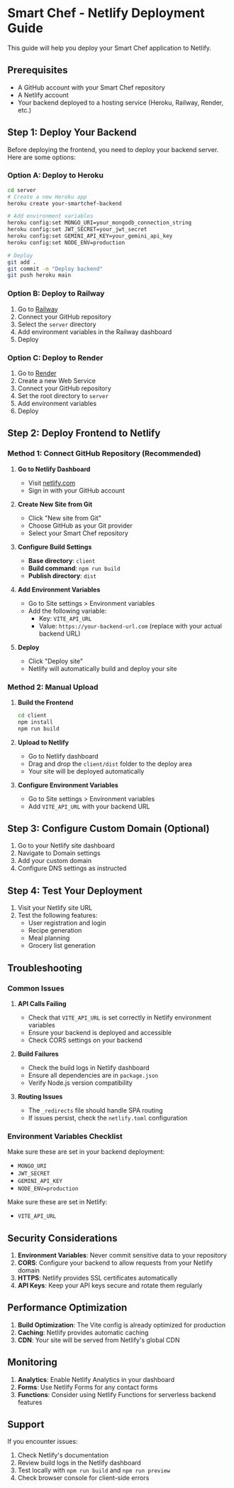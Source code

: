# Smart Chef - Netlify Deployment Guide

This guide will help you deploy your Smart Chef application to Netlify.

## Prerequisites

- A GitHub account with your Smart Chef repository
- A Netlify account
- Your backend deployed to a hosting service (Heroku, Railway, Render, etc.)

## Step 1: Deploy Your Backend

Before deploying the frontend, you need to deploy your backend server. Here are some options:

### Option A: Deploy to Heroku
```bash
cd server
# Create a new Heroku app
heroku create your-smartchef-backend

# Add environment variables
heroku config:set MONGO_URI=your_mongodb_connection_string
heroku config:set JWT_SECRET=your_jwt_secret
heroku config:set GEMINI_API_KEY=your_gemini_api_key
heroku config:set NODE_ENV=production

# Deploy
git add .
git commit -m "Deploy backend"
git push heroku main
```

### Option B: Deploy to Railway
1. Go to [Railway](https://railway.app/)
2. Connect your GitHub repository
3. Select the `server` directory
4. Add environment variables in the Railway dashboard
5. Deploy

### Option C: Deploy to Render
1. Go to [Render](https://render.com/)
2. Create a new Web Service
3. Connect your GitHub repository
4. Set the root directory to `server`
5. Add environment variables
6. Deploy

## Step 2: Deploy Frontend to Netlify

### Method 1: Connect GitHub Repository (Recommended)

1. **Go to Netlify Dashboard**
   - Visit [netlify.com](https://netlify.com)
   - Sign in with your GitHub account

2. **Create New Site from Git**
   - Click "New site from Git"
   - Choose GitHub as your Git provider
   - Select your Smart Chef repository

3. **Configure Build Settings**
   - **Base directory**: `client`
   - **Build command**: `npm run build`
   - **Publish directory**: `dist`

4. **Add Environment Variables**
   - Go to Site settings > Environment variables
   - Add the following variable:
     - Key: `VITE_API_URL`
     - Value: `https://your-backend-url.com` (replace with your actual backend URL)

5. **Deploy**
   - Click "Deploy site"
   - Netlify will automatically build and deploy your site

### Method 2: Manual Upload

1. **Build the Frontend**
   ```bash
   cd client
   npm install
   npm run build
   ```

2. **Upload to Netlify**
   - Go to Netlify dashboard
   - Drag and drop the `client/dist` folder to the deploy area
   - Your site will be deployed automatically

3. **Configure Environment Variables**
   - Go to Site settings > Environment variables
   - Add `VITE_API_URL` with your backend URL

## Step 3: Configure Custom Domain (Optional)

1. Go to your Netlify site dashboard
2. Navigate to Domain settings
3. Add your custom domain
4. Configure DNS settings as instructed

## Step 4: Test Your Deployment

1. Visit your Netlify site URL
2. Test the following features:
   - User registration and login
   - Recipe generation
   - Meal planning
   - Grocery list generation

## Troubleshooting

### Common Issues

1. **API Calls Failing**
   - Check that `VITE_API_URL` is set correctly in Netlify environment variables
   - Ensure your backend is deployed and accessible
   - Check CORS settings on your backend

2. **Build Failures**
   - Check the build logs in Netlify dashboard
   - Ensure all dependencies are in `package.json`
   - Verify Node.js version compatibility

3. **Routing Issues**
   - The `_redirects` file should handle SPA routing
   - If issues persist, check the `netlify.toml` configuration

### Environment Variables Checklist

Make sure these are set in your backend deployment:
- `MONGO_URI`
- `JWT_SECRET`
- `GEMINI_API_KEY`
- `NODE_ENV=production`

Make sure these are set in Netlify:
- `VITE_API_URL`

## Security Considerations

1. **Environment Variables**: Never commit sensitive data to your repository
2. **CORS**: Configure your backend to allow requests from your Netlify domain
3. **HTTPS**: Netlify provides SSL certificates automatically
4. **API Keys**: Keep your API keys secure and rotate them regularly

## Performance Optimization

1. **Build Optimization**: The Vite config is already optimized for production
2. **Caching**: Netlify provides automatic caching
3. **CDN**: Your site will be served from Netlify's global CDN

## Monitoring

1. **Analytics**: Enable Netlify Analytics in your dashboard
2. **Forms**: Use Netlify Forms for any contact forms
3. **Functions**: Consider using Netlify Functions for serverless backend features

## Support

If you encounter issues:
1. Check Netlify's documentation
2. Review build logs in the Netlify dashboard
3. Test locally with `npm run build` and `npm run preview`
4. Check browser console for client-side errors 